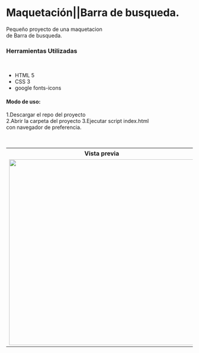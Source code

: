 # Maquetación||Barra de busqueda.

<p>Pequeño proyecto de una maquetacion<br>de Barra de busqueda.</p>

<h3>Herramientas Utilizadas</h3><br>
<ul>
    <li>HTML 5</li>
    <li>CSS 3</li>
    <li>google fonts-icons</li>
</ul>

<h4>Modo de uso:</h4>
<p>
    1.Descargar el repo del proyecto<br>
    2.Abrir la carpeta del proyecto
    3.Ejecutar script index.html<br>con navegador de preferencia.
</p><br>
<table>
    <tr>
       <th>Vista previa</th> 
    </tr>
    <tr>
        <td>
            <img src="" alt="" width="500">
        </td>
    </tr>
</table>


